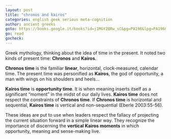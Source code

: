 ```yaml
---
layout: post
title: "chronos and kairos"
categories: english geek serious meta-cognition
author: ancient greeks
goto: https://books.google.it/books?id=j1MGY2BRw_sC&pg=PA196&lpg=PA196&dq=kairos+vertical+time&source=bl&ots=cjF-DPw1vr&sig=6hx_Dv9n0LGUaGG4_i7toanCRFU&hl=en&sa=X&ved=0CDEQ6AEwAmoVChMI4I2Dip29yAIVxGweCh3diwGu#v=onepage&q=kairos%20vertical%20time&f=false
go: read
gocheck:  
---
```

Greek mythology, thinking about the idea of time in the present. It noted two kinds of present time: **Chronos** and **Kairos**.

**Chronos time** is the familiar **linear**, horizontal, clock-measured, calendar time. The present time was personified as **Kairos**, the god of opportunity, a man with wings on his shoulders and heels...

**Kairos time** is **opportunity time**. It is when meaning inserts itself as a significant “moment” in the midst of our daily lives. **Kairos time** does not respect the constraints of **Chronos time**. If **Chronos time** is horizontal and sequential, **Kairos time** is vertical and non-sequential (Eberle 2003:55-56).

These ideas are put to use when leaders respect the fallacy of projecting the current situation forward in a simple linear way. They recognize the importance of discerning the **vertical Kairos moments** in which opportunity, meaning and sense-making live.
